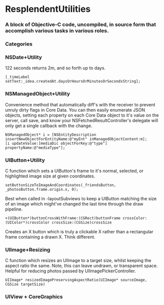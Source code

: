 ResplendentUtilities
====================

### A block of Objective-C code, uncompiled, in source form that accomplish various tasks in various roles. 

### Categories

### NSDate+Utility

122 seconds returns 2m, and so forth up to days.

	[_timeLabel setText:_idea.createdAt.daysOrHoursOrMinutesOrSecondsString];
	
### NSManagedObject+Utility

Convenience method that automatically diff's with the receiver to prevent unruly dirty flags in Core Data.
You can then easily enumerate JSON objects, setting each property on each Core Data object to it's value on the server, call save, and know your NSFetchedResultController's delegate will only get a single callback with the change.

	NSManagedObject* i = [NSEntityDescription insertNewObjectForEntityName:@"myEnt" inManagedObjectContent:m];
	[i updateValue:[mediaDic objectForKey:@"type"] propertyName:@"mediaType"];

### UIButton+Utility

C function which sets a UIButton's frame to it's normal, selected, or highlighted image size at given coordinates.

	setButtonSizeToImageAndCoordinates(_friendsButton, _photosButton.frame.origin.x, 0);

Best when called in -layoutSubviews to keep a UIButton matching the size of an image which might've changed the last time through the draw pipeline.

	+(UIButton*)buttonCrossWithFrame:(CGRect)buttonFrame crossColor:(UIColor*)crossColor crossSize:(CGSize)crossSize

Creates an X button which is truly a clickable X rather than a rectangular frame containing a drawn X. Think different.

### UIImage+Resizing

C function which resizes an UIImage to a target size, whilst keeping the aspect ratio the same. Note, this can leave undrawn, or transparent space. Helpful for reducing photos passed by UIImagePickerController.

	UIImage* resizedImagePreservingAspectRatio(UIImage* sourceImage, CGSize targetSize)
	
### UIView + CoreGraphics
